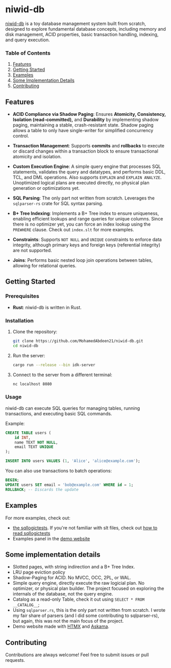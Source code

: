 # niwid-db

[niwid-db](https://github.com/MohamedAbdeen21/niwid-db) is a toy database management system built from scratch, designed to explore fundamental database concepts, including memory and disk management, ACID properties, basic transaction handling, indexing, and query execution.

### Table of Contents

1. [Features](#features)
2. [Getting Started](#getting-started)
3. [Examples](#examples)
4. [Some Implementation Details](#some-implementation-details)
5. [Contributing](#contributing)

## Features

- **ACID Compliance via Shadow Paging**: Ensures **Atomicity, Consistency, Isolation (read-committed),** and **Durability** by implementing shadow paging, maintaining a stable, crash-resistant state. Shadow paging allows a table to only have single-writer for simplified concurrency control.

- **Transaction Management**: Supports **commits** and **rollbacks** to execute or discard changes within a transaction block to ensure transactional atomicity and isolation.

- **Custom Execution Engine**: A simple query engine that processes SQL statements, validates the query and datatypes, and performs basic DDL, TCL, and DML operations. Also supports `EXPLAIN` and `EXPLAIN ANALYZE`. Unoptimized logical plans are executed directly, no physical plan generation or optimizations yet.

- **SQL Parsing**: The only part not written from scratch. Leverages the `sqlparser-rs` crate for SQL syntax parsing.

- **B+ Tree Indexing**: Implements a B+ Tree index to ensure uniqueness, enabling efficient lookups and range queries for unique columns. Since there is no optimizer yet, you can force an index lookup using the `PREWHERE` clause. Check out `index.slt` for more examples.

- **Constraints**: Supports `NOT NULL` and `UNIQUE` constraints to enforce data integrity, although primary keys and foreign keys (referential integrity) are not supported.

- **Joins**: Performs basic nested loop join operations between tables, allowing for relational queries.

## Getting Started

### Prerequisites

- **Rust**: niwid-db is written in Rust.

### Installation

1. Clone the repository:
   ```bash
   git clone https://github.com/MohamedAbdeen21/niwid-db.git
   cd niwid-db
   ```

2. Run the server:
   ```bash
   cargo run --release --bin idk-server
   ```

3. Connect to the server from a different terminal:
   ```bash
   nc localhost 8080
   ```

### Usage

niwid-db can execute SQL queries for managing tables, running transactions, and executing basic SQL commands.

Example:
```sql
CREATE TABLE users (
    id INT,
    name TEXT NOT NULL,
    email TEXT UNIQUE
);

INSERT INTO users VALUES (1, 'Alice', 'alice@example.com');
```

You can also use transactions to batch operations:
```sql
BEGIN;
UPDATE users SET email = 'bob@example.com' WHERE id = 1;
ROLLBACK; -- Discards the update
```

## Examples

For more examples, check out:

- [the sqllogictests](https://github.com/MohamedAbdeen21/niwid-db/tree/main/src/sqllogictest/slt_files). If you're not familiar with slt files, check out [how to read sqllogictests](https://github.com/MohamedAbdeen21/niwid-db/blob/main/src/sqllogictest/README.md)
- Examples panel in the [demo website](https://dhgs8bhyvg.execute-api.us-east-1.amazonaws.com/)

## Some implementation details

- Slotted pages, with string indirection and a B+ Tree Index.
- LRU page eviction policy
- Shadow-Paging for ACID. No MVCC, OCC, 2PL, or WAL.
- Simple query engine, directly execute the raw logicial plan. No optimizer, or physical plan builder. The project focused on
exploring the internals of the database, not the query engine.
- Catalog as a read-only Table, check it out using `SELECT * FROM __CATALOG__`;
- Using `sqlparser.rs`, this is the only part not written from scratch. I wrote my fair share of parsers (and I did some contributing to sqlparser-rs), but again, this was not the main focus of the project.
- Demo website made with [HTMX](https://htmx.org/) and [Askama](https://docs.rs/askama/latest/askama/).

## Contributing

Contributions are always welcome! Feel free to submit issues or pull requests.
